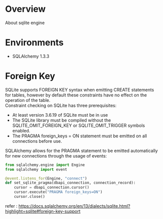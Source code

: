 # Overview
About sqlite engine

# Environments
* SQLAlchemy 1.3.3

# Foreign Key
SQLite supports FOREIGN KEY syntax when emitting CREATE statements for tables, however by default these constraints have no effect on the operation of the table.<br>
Constraint checking on SQLite has three prerequisites:
* At least version 3.6.19 of SQLite must be in use
* The SQLite library must be compiled without the SQLITE_OMIT_FOREIGN_KEY or SQLITE_OMIT_TRIGGER symbols enabled.
* The PRAGMA foreign_keys = ON statement must be emitted on all connections before use.

SQLAlchemy allows for the PRAGMA statement to be emitted automatically for new connections through the usage of events:
```python
from sqlalchemy.engine import Engine
from sqlalchemy import event

@event.listens_for(Engine, "connect")
def set_sqlite_pragma(dbapi_connection, connection_record):
    cursor = dbapi_connection.cursor()
    cursor.execute("PRAGMA foreign_keys=ON")
    cursor.close()
```
refer : https://docs.sqlalchemy.org/en/13/dialects/sqlite.html?highlight=sqlite#foreign-key-support

